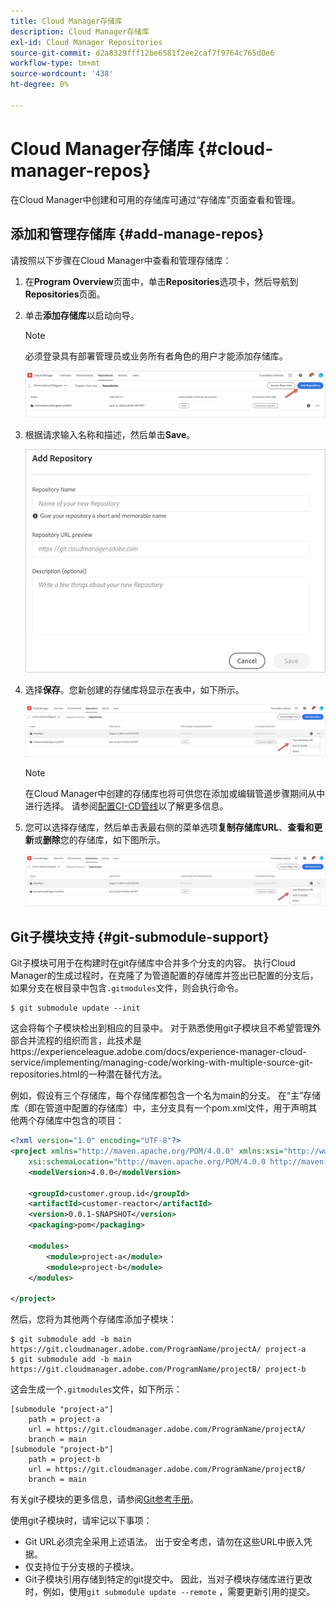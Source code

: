 ```yaml
---
title: Cloud Manager存储库
description: Cloud Manager存储库
exl-id: Cloud Manager Repositories
source-git-commit: d2a8329fff12be6581f2ee2caf7f9764c765d0e6
workflow-type: tm+mt
source-wordcount: '438'
ht-degree: 0%

---
```


# Cloud Manager存储库 {#cloud-manager-repos}

在Cloud Manager中创建和可用的存储库可通过“存储库”页面查看和管理。

## 添加和管理存储库 {#add-manage-repos}

请按照以下步骤在Cloud Manager中查看和管理存储库：

1. 在&#x200B;**Program Overview**&#x200B;页面中，单击&#x200B;**Repositories**&#x200B;选项卡，然后导航到&#x200B;**Repositories**&#x200B;页面。

1. 单击&#x200B;**添加存储库**&#x200B;以启动向导。

   >[!NOTE]
   >必须登录具有部署管理员或业务所有者角色的用户才能添加存储库。

   ![](assets/repos/create-repo2.png)


1. 根据请求输入名称和描述，然后单击&#x200B;**Save**。

   ![](assets/repos/repo-1.png)

1. 选择&#x200B;**保存**。您新创建的存储库将显示在表中，如下所示。

   ![](assets/repos/create-repo3.png)

   >[!NOTE]
   >在Cloud Manager中创建的存储库也将可供您在添加或编辑管道步骤期间从中进行选择。 请参阅[配置CI-CD管线](https://experienceleague.adobe.com/docs/experience-manager-cloud-service/implementing/using-cloud-manager/configure-pipeline.html?lang=en)以了解更多信息。

1. 您可以选择存储库，然后单击表最右侧的菜单选项&#x200B;**复制存储库URL**、**查看和更新**&#x200B;或&#x200B;**删除**&#x200B;您的存储库，如下图所示。

   ![](assets/repos/create-repo3.png)


## Git子模块支持 {#git-submodule-support}

Git子模块可用于在构建时在git存储库中合并多个分支的内容。 执行Cloud Manager的生成过程时，在克隆了为管道配置的存储库并签出已配置的分支后，如果分支在根目录中包含`.gitmodules`文件，则会执行命令。

```
$ git submodule update --init
```

这会将每个子模块检出到相应的目录中。 对于熟悉使用git子模块且不希望管理外部合并流程的组织而言，此技术是https://experienceleague.adobe.com/docs/experience-manager-cloud-service/implementing/managing-code/working-with-multiple-source-git-repositories.html的一种潜在替代方法。

例如，假设有三个存储库，每个存储库都包含一个名为main的分支。 在“主”存储库（即在管道中配置的存储库）中，主分支具有一个pom.xml文件，用于声明其他两个存储库中包含的项目：

```xml
<?xml version="1.0" encoding="UTF-8"?>
<project xmlns="http://maven.apache.org/POM/4.0.0" xmlns:xsi="http://www.w3.org/2001/XMLSchema-instance"
    xsi:schemaLocation="http://maven.apache.org/POM/4.0.0 http://maven.apache.org/maven-v4_0_0.xsd">
    <modelVersion>4.0.0</modelVersion>
   
    <groupId>customer.group.id</groupId>
    <artifactId>customer-reactor</artifactId>
    <version>0.0.1-SNAPSHOT</version>
    <packaging>pom</packaging>
   
    <modules>
        <module>project-a</module>
        <module>project-b</module>
    </modules>
   
</project>
```

然后，您将为其他两个存储库添加子模块：

```
$ git submodule add -b main https://git.cloudmanager.adobe.com/ProgramName/projectA/ project-a
$ git submodule add -b main https://git.cloudmanager.adobe.com/ProgramName/projectB/ project-b
```

这会生成一个`.gitmodules`文件，如下所示：

```
[submodule "project-a"]
    path = project-a
    url = https://git.cloudmanager.adobe.com/ProgramName/projectA/
    branch = main
[submodule "project-b"]
    path = project-b
    url = https://git.cloudmanager.adobe.com/ProgramName/projectB/
    branch = main
```

有关git子模块的更多信息，请参阅[Git参考手册](https://git-scm.com/book/en/v2/Git-Tools-Submodules)。

使用git子模块时，请牢记以下事项：

* Git URL必须完全采用上述语法。 出于安全考虑，请勿在这些URL中嵌入凭据。
* 仅支持位于分支根的子模块。
* Git子模块引用存储到特定的git提交中。 因此，当对子模块存储库进行更改时，例如，使用`git submodule update --remote` ，需要更新引用的提交。

